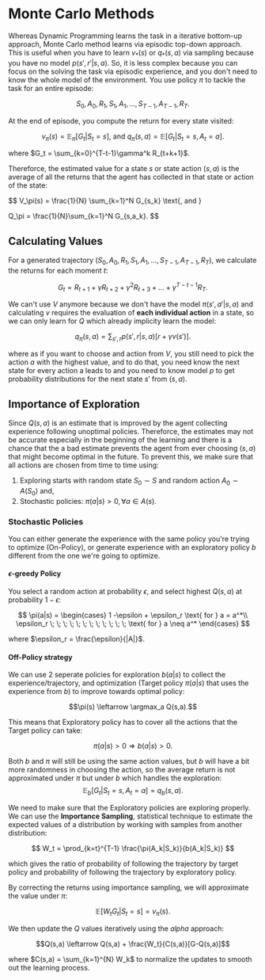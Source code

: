 # Monte Carlo Methods

Whereas Dynamic Programming learns the task in a iterative bottom-up approach, Monte Carlo method learns via episodic top-down approach. This is useful when you have to learn $v_*(s)$ or $q_*(s,a)$ via sampling because you have no model $p(s', r'|s, a)$. So, it is less complex because you can focus on the solving the task via episodic experience, and you don't need to know the whole model of the environment. You use policy $\pi$ to tackle the task for an entire episode:

$$
S_0, A_0, R_1, S_1, A_1, ..., S_{T-1}, A_{T-1}, R_T.
$$

At the end of episode, you compute the return for every state visited:

$$
v_\pi(s) = \mathbb{E}_\pi[G_t|S_t = s] \text{, and }
q_\pi(s, a) = \mathbb{E}[G_t|S_t = s, A_t = a].
$$

where $G_t = \sum_{k=0}^{T-t-1}\gamma^k R_{t+k+1}$.

Thereforce, the estimated value for a state $s$ or state action $(s, a)$ is the average of all the returns that the agent has collected in that state or action of the state:

$$
V_\pi(s) = \frac{1}{N} \sum_{k=1}^N G_{s_k} \text{, and }

Q_\pi = \frac{1}{N}\sum_{k=1}^N G_{s,a_k}.
$$

## Calculating Values

For a generated trajectory $(S_0, A_0, R_1, S_1, A_1, ..., S_{T-1}, A_{T-1}, R_T)$, we calculate the returns for each moment $t$:

$$
G_t = R_{t+1} + \gamma R_{t+2} + \gamma^2R_{t+3} + ... + \gamma^{T-t-1}R_T.
$$

We can't use $V$ anymore because we don't have the model $\pi(s', a'|s, a)$ and calculating $v$ requires the evaluation of **each individual action** in a state, so we can only learn for $Q$ which already implicity learn the model:


$$
q_\pi(s,a) = \sum_{s',r}p(s',r|s,a)[r+\gamma v(s')].
$$

where as if you want to choose and action from $V$, you still need to pick the action $a$ with the highest value, and to do that, you need know the next state for every action a leads to and you need to know model $p$ to get probability distributions for the next state $s'$ from $(s,a)$.


## Importance of Exploration

Since $Q(s,a)$ is an estimate that is improved by the agent collecting experience following unoptimal policies. Thereforce, the estimates may not be accurate especially in the beginning of the learning and there is a chance that the a bad estimate prevents the agent from ever choosing $(s,a)$ that might become optimal in the future. To prevent this, we make sure that all actions are chosen from time to time using:

1. Exploring starts with random state $S_0 \sim S$ and random action $A_0 \sim A(S_0)$ and,
2. Stochastic policies: $\pi(a|s) > 0, \forall a \in A(s)$.

### Stochastic Policies

You can either generate the experience with the same policy you're trying to optimize (On-Policy), or generate experience with an exploratory policy $b$ different from the one we're going to optimize.

#### $\epsilon$-greedy Policy

You select a random action at probability $\epsilon$, and select highest $Q(s,a)$ at probability $1-\epsilon$:

$$
\pi(a|s) = \begin{cases}
1 -\epsilon + \epsilon_r \text{ for }  a = a^*\\
\epsilon_r \; \; \; \; \; \; \; \; \; \; \; \; \text{ for } a \neq a^*
\end{cases}
$$

where $\epsilon_r = \frac{\epsilon}{|A|}$.

#### Off-Policy strategy

We can use 2 seperate policies for exploration $b(a|s)$ to collect the experience/trajectory, and optimization (Target policy $\pi(a|s)$ that uses the experience from $b$) to improve towards optimal policy:

$$\pi(s) \leftarrow \argmax_a Q(s,a).$$

This means that Exploratory policy has to cover all the actions that the Target policy can take:

$$\pi(a|s) > 0 \Rightarrow b(a|s)>0.$$

Both $b$ and $\pi$ will still be using the same action values, but $b$ will have a bit more randomness in choosing the action, so the average return is not approximated under $\pi$ but under $b$ which handles the exploration:
$$\mathbb{E}_b[G_t|S_t = s, A_t = a] = q_b(s,a).$$

We need to make sure that the Exploratory policies are exploring properly. We can use the **Importance Sampling**, statistical technique to estimate the expected values of a distribution by working with samples from another distribution:

$$ W_t = \prod_{k=t}^{T-1} \frac{\pi(A_k|S_k)}{b(A_k|S_k)} $$

which gives the ratio of probability of following the trajectory by target policy and probability of following the trajectory by exploratory policy.

By correcting the returns using importance sampling, we will approximate the value under $\pi$:

$$\mathbb{E}[W_tG_t | S_t=s] = v_\pi(s).$$

We then update the $Q$ values iteratively using the *alpha* approach:

$$Q(s,a) \leftarrow Q(s,a) + \frac{W_t}{C(s,a)}[G-Q(s,a)]$$

where $C(s,a) = \sum_{k=1}^{N} W_k$ to normalize the updates to smooth out the learning process.